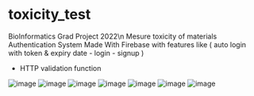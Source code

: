 # toxicity_test

BioInformatics Grad Project 2022\n 
Mesure toxicity of materials 
Authentication System Made With Firebase
with features like ( auto login with token & expiry date - login - signup )
+ HTTP validation function 


![image](https://user-images.githubusercontent.com/52012518/134420140-e682a11b-1365-4494-a0fc-bb7567918dad.png)
![image](https://user-images.githubusercontent.com/52012518/134420059-499439e4-d14a-4057-a3a6-baaab71aa703.png)
![image](https://user-images.githubusercontent.com/52012518/134420632-b50f0b66-d04c-45eb-b19a-a17ff8995845.png)
![image](https://user-images.githubusercontent.com/52012518/134420180-2e6ef90a-4aba-4e27-8f5d-3b5f258c862b.png)
![image](https://user-images.githubusercontent.com/52012518/134536269-1770e961-4b40-4b8d-98ef-74687e086262.png)
![image](https://user-images.githubusercontent.com/52012518/134536400-8c9c9402-adec-4e0a-ae25-79a3f9c15d13.png)
![image](https://user-images.githubusercontent.com/52012518/134536461-19fa34d5-504b-4459-862e-34f3add2ec67.png)
